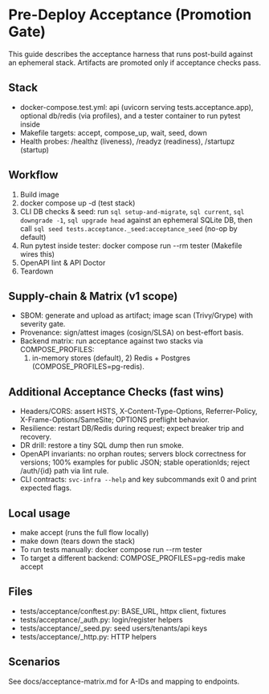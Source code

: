 # Pre-Deploy Acceptance (Promotion Gate)

This guide describes the acceptance harness that runs post-build against an ephemeral stack. Artifacts are promoted only if acceptance checks pass.

## Stack
- docker-compose.test.yml: api (uvicorn serving tests.acceptance.app), optional db/redis (via profiles), and a tester container to run pytest inside
- Makefile targets: accept, compose_up, wait, seed, down
- Health probes: /healthz (liveness), /readyz (readiness), /startupz (startup)

## Workflow
1. Build image
2. docker compose up -d (test stack)
3. CLI DB checks & seed: run `sql setup-and-migrate`, `sql current`, `sql downgrade -1`, `sql upgrade head` against an ephemeral SQLite DB, then call `sql seed tests.acceptance._seed:acceptance_seed` (no-op by default)
4. Run pytest inside tester: docker compose run --rm tester (Makefile wires this)
5. OpenAPI lint & API Doctor
6. Teardown

## Supply-chain & Matrix (v1 scope)
- SBOM: generate and upload as artifact; image scan (Trivy/Grype) with severity gate.
- Provenance: sign/attest images (cosign/SLSA) on best-effort basis.
- Backend matrix: run acceptance against two stacks via COMPOSE_PROFILES:
	1) in-memory stores (default), 2) Redis + Postgres (COMPOSE_PROFILES=pg-redis).

## Additional Acceptance Checks (fast wins)
- Headers/CORS: assert HSTS, X-Content-Type-Options, Referrer-Policy, X-Frame-Options/SameSite; OPTIONS preflight behavior.
- Resilience: restart DB/Redis during request; expect breaker trip and recovery.
- DR drill: restore a tiny SQL dump then run smoke.
- OpenAPI invariants: no orphan routes; servers block correctness for versions; 100% examples for public JSON; stable operationIds; reject /auth/{id} path via lint rule.
- CLI contracts: `svc-infra --help` and key subcommands exit 0 and print expected flags.

## Local usage
- make accept (runs the full flow locally)
- make down (tears down the stack)
- To run tests manually: docker compose run --rm tester
- To target a different backend: COMPOSE_PROFILES=pg-redis make accept

## Files
- tests/acceptance/conftest.py: BASE_URL, httpx client, fixtures
- tests/acceptance/_auth.py: login/register helpers
- tests/acceptance/_seed.py: seed users/tenants/api keys
- tests/acceptance/_http.py: HTTP helpers

## Scenarios
See docs/acceptance-matrix.md for A-IDs and mapping to endpoints.
